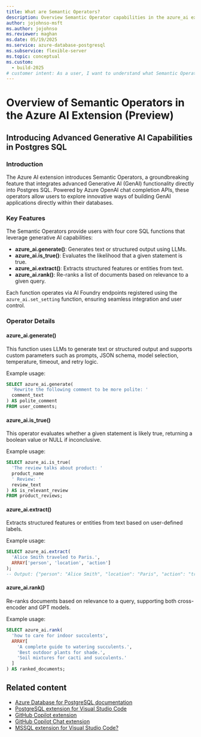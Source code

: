 ```yaml
---
title: What are Semantic Operators? 
description: Overview Semantic Operator capabilities in the azure_ai extension for Azure Database for PostgreSQL.
author: jojohnso-msft
ms.author: jojohnso
ms.reviewer: maghan
ms.date: 05/19/2025
ms.service: azure-database-postgresql
ms.subservice: flexible-server
ms.topic: conceptual
ms.custom:
  - build-2025
# customer intent: As a user, I want to understand what Semantic Operators are available in the azure_ai extension for Azure Database for PostgreSQL flexible server.
---
```


# Overview of Semantic Operators in the Azure AI Extension (Preview)

## Introducing Advanced Generative AI Capabilities in Postgres SQL

### Introduction

The Azure AI extension introduces Semantic Operators, a groundbreaking feature that integrates advanced Generative AI (GenAI) functionality directly into Postgres SQL. Powered by Azure OpenAI chat completion APIs, these operators allow users to explore innovative ways of building GenAI applications directly within their databases. 

### Key Features

The Semantic Operators provide users with four core SQL functions that leverage generative AI capabilities:

- **azure_ai.generate()**: Generates text or structured output using LLMs.
- **azure_ai.is_true()**: Evaluates the likelihood that a given statement is true.
- **azure_ai.extract()**: Extracts structured features or entities from text.
- **azure_ai.rank()**: Re-ranks a list of documents based on relevance to a given query.

Each function operates via AI Foundry endpoints registered using the `azure_ai.set_setting` function, ensuring seamless integration and user control. 

### Operator Details

#### azure_ai.generate()

This function uses LLMs to generate text or structured output and supports custom parameters such as prompts, JSON schema, model selection, temperature, timeout, and retry logic.

Example usage:
```sql
SELECT azure_ai.generate(
  'Rewrite the following comment to be more polite: ' 
  comment_text
) AS polite_comment
FROM user_comments;
```

#### azure_ai.is_true()

This operator evaluates whether a given statement is likely true, returning a boolean value or NULL if inconclusive.

Example usage:
```sql
SELECT azure_ai.is_true(
  'The review talks about product: ' 
  product_name 
  ' Review: ' 
  review_text
) AS is_relevant_review
FROM product_reviews;
```

#### azure_ai.extract()

Extracts structured features or entities from text based on user-defined labels.

Example usage:
```sql
SELECT azure_ai.extract(
  'Alice Smith traveled to Paris.',
  ARRAY['person', 'location', 'action']
);
-- Output: {"person": "Alice Smith", "location": "Paris", "action": "travel"}
```

#### azure_ai.rank()

Re-ranks documents based on relevance to a query, supporting both cross-encoder and GPT models.

Example usage:
```sql
SELECT azure_ai.rank(
  'how to care for indoor succulents',
  ARRAY[
    'A complete guide to watering succulents.',
    'Best outdoor plants for shade.',
    'Soil mixtures for cacti and succulents.'
  ]
) AS ranked_documents;
```

## Related content

- [Azure Database for PostgreSQL documentation](overview.md)
- [PostgreSQL extension for Visual Studio Code](https://marketplace.visualstudio.com/items?itemName=ms-ossdata.vscode-postgresql)
- [GitHub Copilot extension](https://marketplace.visualstudio.com/items?itemName=GitHub.copilot)
- [GitHub Copilot Chat extension](https://marketplace.visualstudio.com/items?itemName=GitHub.copilot-chat)
- [MSSQL extension for Visual Studio Code?](/sql/tools/visual-studio-code-extensions/mssql/mssql-extension-visual-studio-code)
